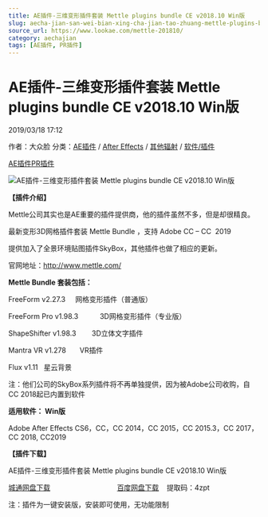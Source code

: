 ```yaml
---
title: AE插件-三维变形插件套装 Mettle plugins bundle CE v2018.10 Win版
slug: aecha-jian-san-wei-bian-xing-cha-jian-tao-zhuang-mettle-plugins-bundle-ce-v2018-10-winban
source_url: https://www.lookae.com/mettle-201810/
category: aechajian
tags: [AE插件, PR插件]
---
```

# AE插件-三维变形插件套装 Mettle plugins bundle CE v2018.10 Win版

2019/03/18 17:12

作者：大众脸
分类：[AE插件](https://www.lookae.com/after-effects/aechajian/) / [After Effects](https://www.lookae.com/after-effects/) / [其他辐射](https://www.lookae.com/others/) / [软件/插件](https://www.lookae.com/qitarjcj/)

[AE插件](https://www.lookae.com/tag/ae%e6%8f%92%e4%bb%b6/)[PR插件](https://www.lookae.com/tag/pr%e6%8f%92%e4%bb%b6/)

![AE插件-三维变形插件套装 Mettle plugins bundle CE v2018.10 Win版](https://www.lookae.com/wp-content/uploads/2016/03/Mettle-Pluginsb.jpg "AE插件-三维变形插件套装 Mettle plugins bundle CE v2018.10 Win版-LookAE.com")

**【插件介绍】**

Mettle公司其实也是AE重要的插件提供商，他的插件虽然不多，但是却很精良。

最新变形3D网格插件套装 Mettle Bundle ，支持 Adobe CC – CC  2019

提供加入了全景环境贴图插件SkyBox，其他插件也做了相应的更新。

官网地址：http://www.mettle.com/

**Mettle Bundle 套装包括：**

FreeForm v2.27.3     网格变形插件（普通版）

FreeForm Pro v1.98.3           3D网格变形插件（专业版）

ShapeShifter v1.98.3        3D立体文字插件

Mantra VR v1.278       VR插件

Flux v1.11   星云背景

注：他们公司的SkyBox系列插件将不再单独提供，因为被Adobe公司收购，自CC 2018起已内置到软件

**适用软件： Win版**

Adobe After Effects CS6，CC，CC 2014，CC 2015，CC 2015.3，CC 2017，CC 2018, CC2019

**【插件下载】**

AE插件-三维变形插件套装 Mettle plugins bundle CE v2018.10 Win版

[城通网盘下载](https://lookae.ctfile.com/fs/680462-353854789)                                  [百度网盘下载](https://pan.baidu.com/s/1fKyRL4Nvii-aBG9gQaO2vQ%20)    提取码：4zpt

注：插件为一键安装版，安装即可使用，无功能限制
